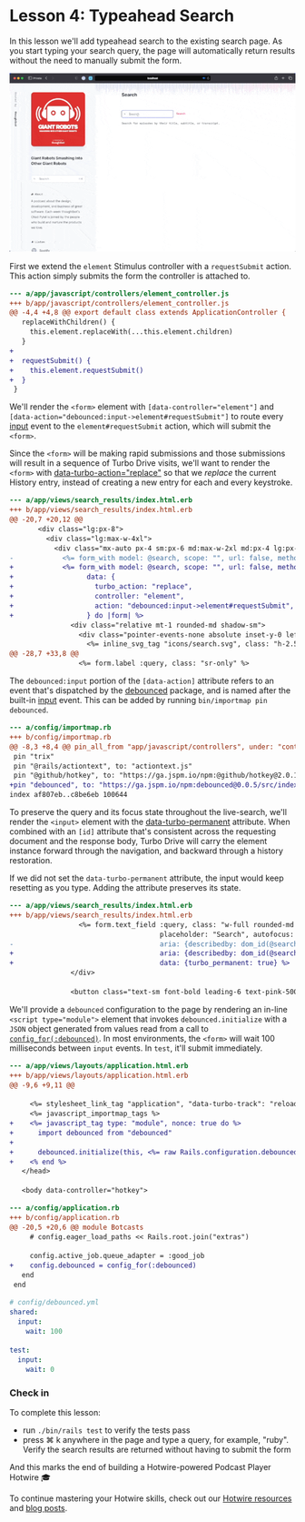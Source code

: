 # Lesson 4: Typeahead Search

In this lesson we'll add typeahead search to the existing search page. As you
start typing your search query, the page will automatically return results
without the need to manually submit the form.

![Demo of typeahead search](./assets/lesson-4/demo.gif)

First we extend the `element` Stimulus controller with a `requestSubmit`
action. This action simply submits the form the controller is attached to.

```diff
--- a/app/javascript/controllers/element_controller.js
+++ b/app/javascript/controllers/element_controller.js
@@ -4,4 +4,8 @@ export default class extends ApplicationController {
   replaceWithChildren() {
     this.element.replaceWith(...this.element.children)
   }
+
+  requestSubmit() {
+    this.element.requestSubmit()
+  }
 }
```

 We'll render the `<form>` element with `[data-controller="element"]` and
`[data-action="debounced:input->element#requestSubmit"]` to route every
[input][] event to the `element#requestSubmit` action, which will submit the
`<form>`.

Since the `<form>` will be making rapid submissions and those submissions will
result in a sequence of Turbo Drive visits, we'll want to render the `<form>`
with [data-turbo-action="replace"][] so that we _replace_ the current History
entry, instead of creating a new entry for each and every keystroke.

```diff
--- a/app/views/search_results/index.html.erb
+++ b/app/views/search_results/index.html.erb
@@ -20,7 +20,12 @@
       <div class="lg:px-8">
         <div class="lg:max-w-4xl">
           <div class="mx-auto px-4 sm:px-6 md:max-w-2xl md:px-4 lg:px-0">
-            <%= form_with model: @search, scope: "", url: false, method: :get, class: "flex items-center gap-4" do |form| %>
+            <%= form_with model: @search, scope: "", url: false, method: :get, class: "flex items-center gap-4",
+                  data: {
+                    turbo_action: "replace",
+                    controller: "element",
+                    action: "debounced:input->element#requestSubmit",
+                  } do |form| %>
               <div class="relative mt-1 rounded-md shadow-sm">
                 <div class="pointer-events-none absolute inset-y-0 left-0 flex items-center pl-3">
                   <%= inline_svg_tag "icons/search.svg", class: "h-2.5 w-2.5" %>
@@ -28,7 +33,8 @@
                 <%= form.label :query, class: "sr-only" %>
```

The `debounced:input` portion of the `[data-action]` attribute refers to an
event that's dispatched by the [debounced][] package, and is named after the
built-in [input][] event. This can be added by running `bin/importmap pin
debounced`.

```diff
--- a/config/importmap.rb
+++ b/config/importmap.rb
@@ -8,3 +8,4 @@ pin_all_from "app/javascript/controllers", under: "controllers"
 pin "trix"
 pin "@rails/actiontext", to: "actiontext.js"
 pin "@github/hotkey", to: "https://ga.jspm.io/npm:@github/hotkey@2.0.1/dist/index.js"
+pin "debounced", to: "https://ga.jspm.io/npm:debounced@0.0.5/src/index.js"
index af807eb..c8be6eb 100644
```

To preserve the query and its focus state throughout the live-search, we'll
render the `<input>` element with the [data-turbo-permanent][] attribute. When
combined with an `[id]` attribute that's consistent across the requesting
document and the response body, Turbo Drive will carry the element instance
forward through the navigation, and backward through a history restoration.

If we did not set the `data-turbo-permanent` attribute, the input would keep
resetting as you type. Adding the attribute preserves its state.

```diff
--- a/app/views/search_results/index.html.erb
+++ b/app/views/search_results/index.html.erb
                 <%= form.text_field :query, class: "w-full rounded-md border-gray-300 pl-10 text-sm placeholder:font-mono placeholder:text-sm placeholder:leading-7 placeholder:text-slate-500",
                                     placeholder: "Search", autofocus: true,
-                                    aria: {describedby: dom_id(@search, :prompt)} %>
+                                    aria: {describedby: dom_id(@search, :prompt)},
+                                    data: {turbo_permanent: true} %>
               </div>
 
               <button class="text-sm font-bold leading-6 text-pink-500 hover:text-pink-700 active:text-pink-900">
```

We'll provide a `debounced` configuration to the page by rendering an in-line
`<script type="module">` element that invokes `debounced.initialize` with a
`JSON` object generated from values read from a call to
[`config_for(:debounced)`][config_for]. In most environments, the `<form>` will
wait 100 milliseconds between `input` events. In `test`, it'll submit
immediately.

```diff
--- a/app/views/layouts/application.html.erb
+++ b/app/views/layouts/application.html.erb
@@ -9,6 +9,11 @@
 
     <%= stylesheet_link_tag "application", "data-turbo-track": "reload" %>
     <%= javascript_importmap_tags %>
+    <%= javascript_tag type: "module", nonce: true do %>
+      import debounced from "debounced"
+
+      debounced.initialize(this, <%= raw Rails.configuration.debounced.to_json %>)
+    <% end %>
   </head>
 
   <body data-controller="hotkey">
```

```diff
--- a/config/application.rb
+++ b/config/application.rb
@@ -20,5 +20,6 @@ module Botcasts
     # config.eager_load_paths << Rails.root.join("extras")
 
     config.active_job.queue_adapter = :good_job
+    config.debounced = config_for(:debounced)
   end
 end
```

```yml
# config/debounced.yml
shared:
  input:
    wait: 100

test:
  input:
    wait: 0
```

### Check in

To complete this lesson:

- run `./bin/rails test` to verify the tests pass
- press ⌘ k anywhere in the page and type a query, for example, "ruby". Verify the search results are returned without having to submit the form

And this marks the end of building a Hotwire-powered Podcast Player Hotwire 🎓

To continue mastering your Hotwire skills,
check out our [Hotwire resources] and [blog posts].

[input]: https://developer.mozilla.org/en-US/docs/Web/API/HTMLElement/input_event
[data-turbo-permanent]: https://turbo.hotwired.dev/handbook/building#persisting-elements-across-page-loads
[debounced]: https://github.com/hopsoft/debounced#why
[config_for]: https://edgeapi.rubyonrails.org/classes/Rails/Application.html#method-i-config_for
[data-turbo-action="replace"]: https://turbo.hotwired.dev/handbook/drive#application-visits
[Hotwire resources]: https://thoughtbot.com/services/hotwire-stimulus-turbo-frontend-development
[blog posts]: https://thoughtbot.com/blog/tags/hotwire
